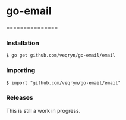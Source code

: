 # go-email
===============

### Installation
    $ go get github.com/veqryn/go-email/email

### Importing
    $ import "github.com/veqryn/go-email/email"

### Releases
This is still a work in progress.
